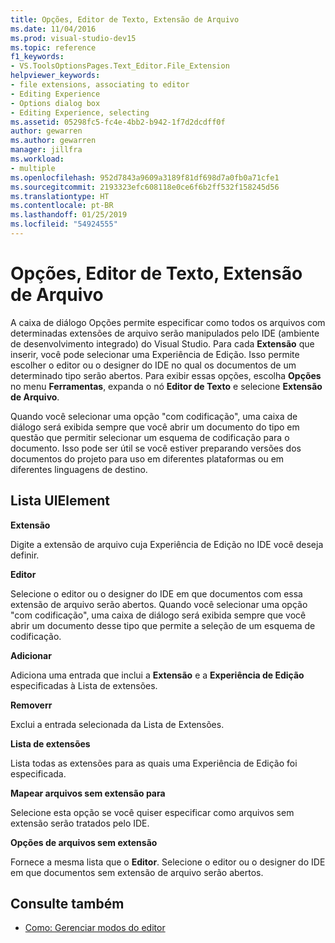 ```yaml
---
title: Opções, Editor de Texto, Extensão de Arquivo
ms.date: 11/04/2016
ms.prod: visual-studio-dev15
ms.topic: reference
f1_keywords:
- VS.ToolsOptionsPages.Text_Editor.File_Extension
helpviewer_keywords:
- file extensions, associating to editor
- Editing Experience
- Options dialog box
- Editing Experience, selecting
ms.assetid: 05298fc5-fc4e-4bb2-b942-1f7d2dcdff0f
author: gewarren
ms.author: gewarren
manager: jillfra
ms.workload:
- multiple
ms.openlocfilehash: 952d7843a9609a3189f81df698d7a0fb0a71cfe1
ms.sourcegitcommit: 2193323efc608118e0ce6f6b2ff532f158245d56
ms.translationtype: HT
ms.contentlocale: pt-BR
ms.lasthandoff: 01/25/2019
ms.locfileid: "54924555"
---
```

# <a name="options-text-editor-file-extension"></a>Opções, Editor de Texto, Extensão de Arquivo

A caixa de diálogo Opções permite especificar como todos os arquivos com determinadas extensões de arquivo serão manipulados pelo IDE (ambiente de desenvolvimento integrado) do Visual Studio. Para cada **Extensão** que inserir, você pode selecionar uma Experiência de Edição. Isso permite escolher o editor ou o designer do IDE no qual os documentos de um determinado tipo serão abertos. Para exibir essas opções, escolha **Opções** no menu **Ferramentas**, expanda o nó **Editor de Texto** e selecione **Extensão de Arquivo**.

Quando você selecionar uma opção "com codificação", uma caixa de diálogo será exibida sempre que você abrir um documento do tipo em questão que permitir selecionar um esquema de codificação para o documento. Isso pode ser útil se você estiver preparando versões dos documentos do projeto para uso em diferentes plataformas ou em diferentes linguagens de destino.

## <a name="uielement-list"></a>Lista UIElement

**Extensão**

Digite a extensão de arquivo cuja Experiência de Edição no IDE você deseja definir.

**Editor**

 Selecione o editor ou o designer do IDE em que documentos com essa extensão de arquivo serão abertos. Quando você selecionar uma opção "com codificação", uma caixa de diálogo será exibida sempre que você abrir um documento desse tipo que permite a seleção de um esquema de codificação.

**Adicionar**

Adiciona uma entrada que inclui a **Extensão** e a **Experiência de Edição** especificadas à Lista de extensões.

**Removerr**

Exclui a entrada selecionada da Lista de Extensões.

**Lista de extensões**

Lista todas as extensões para as quais uma Experiência de Edição foi especificada.

**Mapear arquivos sem extensão para**

Selecione esta opção se você quiser especificar como arquivos sem extensão serão tratados pelo IDE.

**Opções de arquivos sem extensão**

Fornece a mesma lista que o **Editor**. Selecione o editor ou o designer do IDE em que documentos sem extensão de arquivo serão abertos.

## <a name="see-also"></a>Consulte também

- [Como: Gerenciar modos do editor](../../ide/how-to-manage-editor-modes.md)